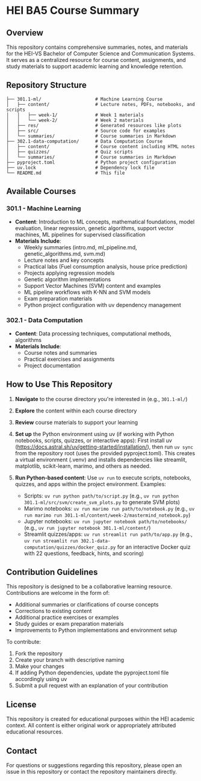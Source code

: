 # HEI BA5 Course Summary

## Overview

This repository contains comprehensive summaries, notes, and materials for the HEI-VS Bachelor of Computer Science and Communication Systems. It serves as a centralized resource for course content, assignments, and study materials to support academic learning and knowledge retention.

## Repository Structure

```
├── 301.1-ml/                    # Machine Learning Course
│   ├── content/                 # Lecture notes, PDFs, notebooks, and scripts
│   │   ├── week-1/              # Week 1 materials
│   │   └── week-2/              # Week 2 materials
│   ├── res/                     # Generated resources like plots
│   ├── src/                     # Source code for examples
│   └── summaries/               # Course summaries in Markdown
├── 302.1-data-computation/      # Data Computation Course
│   ├── content/                 # Course content including HTML notes
│   ├── quizzes/                 # Quiz scripts
│   └── summaries/               # Course summaries in Markdown
├── pyproject.toml               # Python project configuration
├── uv.lock                      # Dependency lock file
└── README.md                    # This file
```

## Available Courses

### 301.1 - Machine Learning
- **Content**: Introduction to ML concepts, mathematical foundations, model evaluation, linear regression, genetic algorithms, support vector machines, ML pipelines for supervised classification
- **Materials Include**:
  - Weekly summaries (intro.md, ml_pipeline.md, genetic_algorithms.md, svm.md)
  - Lecture notes and key concepts
  - Practical labs (Fuel consumption analysis, house price prediction)
  - Projects applying regression models
  - Genetic algorithm implementations
  - Support Vector Machines (SVM) content and examples
  - ML pipeline workflows with K-NN and SVM models
  - Exam preparation materials
  - Python project configuration with uv dependency management

### 302.1 - Data Computation
- **Content**: Data processing techniques, computational methods, algorithms
- **Materials Include**:
  - Course notes and summaries
  - Practical exercises and assignments
  - Project documentation

## How to Use This Repository

1. **Navigate** to the course directory you're interested in (e.g., `301.1-ml/`)
2. **Explore** the content within each course directory
3. **Review** course materials to support your learning
4. **Set up** the Python environment using uv (if working with Python notebooks, scripts, quizzes, or interactive apps): First install uv (https://docs.astral.sh/uv/getting-started/installation/), then run `uv sync` from the repository root (uses the provided pyproject.toml). This creates a virtual environment (.venv) and installs dependencies like streamlit, matplotlib, scikit-learn, marimo, and others as needed.

5. **Run Python-based content**: Use `uv run` to execute scripts, notebooks, quizzes, and apps within the project environment. Examples:
   - Scripts: `uv run python path/to/script.py` (e.g., `uv run python 301.1-ml/src/svm/create_svm_plots.py` to generate SVM plots)
   - Marimo notebooks: `uv run marimo run path/to/notebook.py` (e.g., `uv run marimo run 301.1-ml/content/week-2/mastermind_notebook.py`)
   - Jupyter notebooks: `uv run jupyter notebook path/to/notebooks/` (e.g., `uv run jupyter notebook 301.1-ml/content/`)
   - Streamlit quizzes/apps: `uv run streamlit run path/to/app.py` (e.g., `uv run streamlit run 302.1-data-computation/quizzes/docker_quiz.py` for an interactive Docker quiz with 22 questions, feedback, hints, and scoring)
## Contribution Guidelines

This repository is designed to be a collaborative learning resource. Contributions are welcome in the form of:

- Additional summaries or clarifications of course concepts
- Corrections to existing content
- Additional practice exercises or examples
- Study guides or exam preparation materials
- Improvements to Python implementations and environment setup

To contribute:
1. Fork the repository
2. Create your branch with descriptive naming
3. Make your changes
4. If adding Python dependencies, update the pyproject.toml file accordingly using uv
5. Submit a pull request with an explanation of your contribution

## License

This repository is created for educational purposes within the HEI academic context. All content is either original work or appropriately attributed educational resources.

## Contact

For questions or suggestions regarding this repository, please open an issue in this repository or contact the repository maintainers directly.

